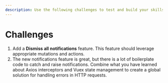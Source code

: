 ```yaml
---
description: Use the following challenges to test and build your skills.
---
```


# Challenges

1. Add a **Dismiss all notifications** feature. This feature should leverage appropriate mutations and actions.
2. The new notifications feature is great, but there is a lot of boilerplate code to catch and raise notifications. Combine what you have learned about Axios interceptors and Vuex state management to create a global solution for handling errors in HTTP requests.

